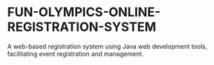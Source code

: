 # FUN-OLYMPICS-ONLINE-REGISTRATION-SYSTEM
A web-based registration  system using Java web development tools, facilitating event registration and management.

